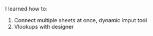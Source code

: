I learned how to:

1. Connect multiple sheets at once, dynamic imput tool
2. Vlookups with designer
